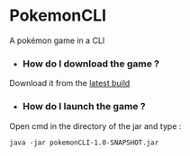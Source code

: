 # PokemonCLI
A pokémon game in a CLI

* ### How do I download the game ?

Download it from the [latest build](https://github.com/Minemobs/PokemonCLI/actions)

* ### How do I launch the game ?

Open cmd in the directory of the jar and type :
````
java -jar pokemonCLI-1.0-SNAPSHOT.jar
````